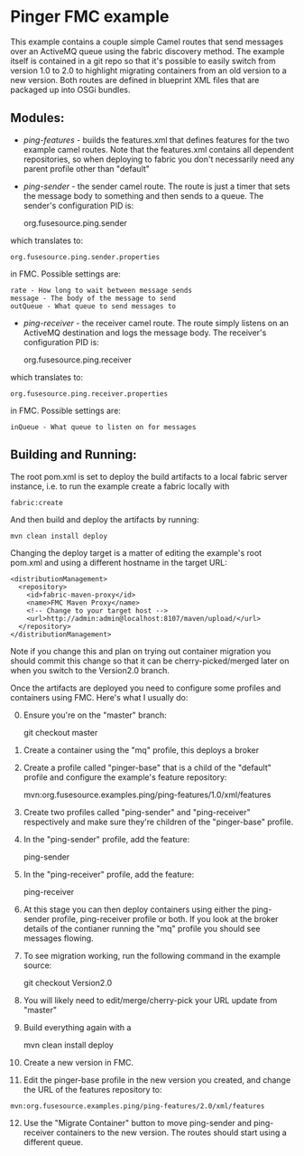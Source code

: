 
# Pinger FMC example

This example contains a couple simple Camel routes that send messages over an ActiveMQ
queue using the fabric discovery method.  The example itself is contained in a git repo
so that it's possible to easily switch from version 1.0 to 2.0 to highlight migrating
containers from an old version to a new version.  Both routes are defined in blueprint
XML files that are packaged up into OSGi bundles.

## Modules:

* _ping-features_ - builds the features.xml that defines features for the two example camel
routes.  Note that the features.xml contains all dependent repositories, so when
deploying to fabric you don't necessarily need any parent profile other than "default"

* _ping-sender_ - the sender camel route.  The route is just a timer that sets the message
body to something and then sends to a queue.  The sender's configuration PID is:

    org.fusesource.ping.sender

which translates to:

    org.fusesource.ping.sender.properties

in FMC.  Possible settings are:

    rate - How long to wait between message sends
    message - The body of the message to send
    outQueue - What queue to send messages to


* _ping-receiver_ - the receiver camel route.  The route simply listens on an ActiveMQ
destination and logs the message body.  The receiver's configuration PID is:

    org.fusesource.ping.receiver

which translates to:

    org.fusesource.ping.receiver.properties

in FMC.  Possible settings are:

    inQueue - What queue to listen on for messages


## Building and Running:

The root pom.xml is set to deploy the build artifacts to a local fabric server instance,
i.e. to run the example create a fabric locally with

    fabric:create

And then build and deploy the artifacts by running:

    mvn clean install deploy

Changing the deploy target is a matter of editing the example's root pom.xml and using a
different hostname in the target URL:

    <distributionManagement>
      <repository>
        <id>fabric-maven-proxy</id>
        <name>FMC Maven Proxy</name>
        <!-- Change to your target host -->
        <url>http://admin:admin@localhost:8107/maven/upload/</url>
      </repository>
    </distributionManagement>

Note if you change this and plan on trying out container migration you should commit
this change so that it can be cherry-picked/merged later on when you switch to the
Version2.0 branch.

Once the artifacts are deployed you need to configure some profiles and containers using
FMC.  Here's what I usually do:

0.  Ensure you're on the "master" branch:

    git checkout master

1.  Create a container using the "mq" profile, this deploys a broker
2.  Create a profile called "pinger-base" that is a child of the "default" profile and 
configure the example's feature repository:

    mvn:org.fusesource.examples.ping/ping-features/1.0/xml/features

3.  Create two profiles called "ping-sender" and "ping-receiver" respectively and make 
sure they're children of the "pinger-base" profile.
4.  In the "ping-sender" profile, add the feature:

    ping-sender

5.  In the "ping-receiver" profile, add the feature:

    ping-receiver

6.  At this stage you can then deploy containers using either the ping-sender profile,
ping-receiver profile or both.  If you look at the broker details of the contianer running
the "mq" profile you should see messages flowing.

7.  To see migration working, run the following command in the example source:

    git checkout Version2.0

8.  You will likely need to edit/merge/cherry-pick your URL update from "master"
9.  Build everything again with a

    mvn clean install deploy

10.  Create a new version in FMC.
11.  Edit the pinger-base profile in the new version you created, and change the
URL of the features repository to:

    mvn:org.fusesource.examples.ping/ping-features/2.0/xml/features

12.  Use the "Migrate Container" button to move ping-sender and ping-receiver containers
to the new version.  The routes should start using a different queue.

